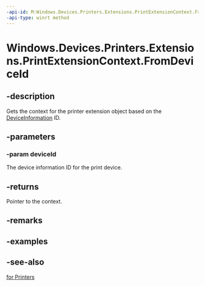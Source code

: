```yaml
---
-api-id: M:Windows.Devices.Printers.Extensions.PrintExtensionContext.FromDeviceId(System.String)
-api-type: winrt method
---
```


<!-- Method syntax
public object FromDeviceId(System.String deviceId)
-->

# Windows.Devices.Printers.Extensions.PrintExtensionContext.FromDeviceId

## -description
Gets the context for the printer extension object based on the [DeviceInformation](../windows.devices.enumeration/deviceinformation.md) ID.

## -parameters
### -param deviceId
The device information ID for the print device.

## -returns
Pointer to the context.

## -remarks

## -examples

## -see-also
[ for Printers](https://msdn.microsoft.com/library/windows/hardware/dn265150(v=vs.85).aspx)
